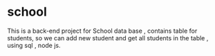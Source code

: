 # school
This is a back-end project for School data base , contains table for students, so we can add new student and get all students in the table , using sql , node js.
